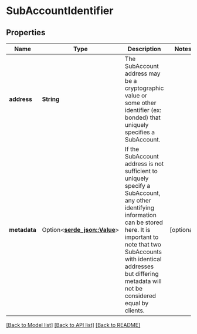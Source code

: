 # SubAccountIdentifier

## Properties

Name | Type | Description | Notes
------------ | ------------- | ------------- | -------------
**address** | **String** | The SubAccount address may be a cryptographic value or some other identifier (ex: bonded) that uniquely specifies a SubAccount.  | 
**metadata** | Option<[**serde_json::Value**](.md)> | If the SubAccount address is not sufficient to uniquely specify a SubAccount, any other identifying information can be stored here.  It is important to note that two SubAccounts with identical addresses but differing metadata will not be considered equal by clients.  | [optional]

[[Back to Model list]](../README.md#documentation-for-models) [[Back to API list]](../README.md#documentation-for-api-endpoints) [[Back to README]](../README.md)


